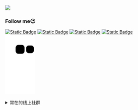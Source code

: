 <img src="https://readme-typing-svg.herokuapp.com?font=JetBrains+Mono&color=%23000000&height=60&lines=print(%22Hello+World!%22)">

### Follow me😉
[![Static Badge](https://img.shields.io/badge/Github-black?style=for-the-badge)](https://github.com/1Haschwalth)
[![Static Badge](https://img.shields.io/badge/%E7%88%B1%E5%8F%91%E7%94%B5-8A2BE2?style=for-the-badge)](https://afdian.net/a/Haschwalth15)
[![Static Badge](https://img.shields.io/badge/bilibili-%23FB7299?style=for-the-badge)](https://space.bilibili.com/323328689?spm_id_from=333.1007.0.0)
[![Static Badge](https://img.shields.io/badge/%E7%9F%A5%E4%B9%8E-%230066ff?style=for-the-badge)](https://www.zhihu.com/people/qian-meng-chu-wang)
![huamurui](https://raw.githubusercontent.com/huamurui/huamurui/main/assets/github-contribution-grid-snake.svg)
<details><summary>常在的线上社群</summary>
  QQ：屋顶现视研频道2023春；THBWiki Live；DCRU-天机工程；克苏鲁世 一群；三号机伊甸园；
  VX：御宅文化批评史入门；ChatGPT人工智能研究小组；人工智能思想深度小组。
</details>
